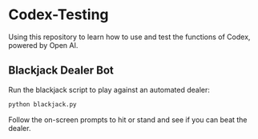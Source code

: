 # Codex-Testing

Using this repository to learn how to use and test the functions of Codex, powered by Open AI.

## Blackjack Dealer Bot

Run the blackjack script to play against an automated dealer:

```bash
python blackjack.py
```

Follow the on-screen prompts to hit or stand and see if you can beat the dealer.
